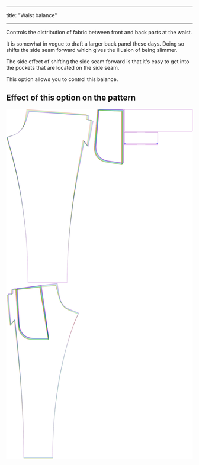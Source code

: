 ***

title: "Waist balance"

***

Controls the distribution of fabric between front and back parts at the waist.

It is somewhat in vogue to draft a larger back panel these days. Doing so shifts the side seam forward which gives the illusion of being slimmer.

The side effect of shifting the side seam forward is that it's easy to get into the pockets that are located on the side seam.

This option allows you to control this balance.

## Effect of this option on the pattern

![This image shows the effect of this option by superimposing several variants that have a different value for this option](paco_waistbalance_sample.svg "Effect of this option on the pattern")
